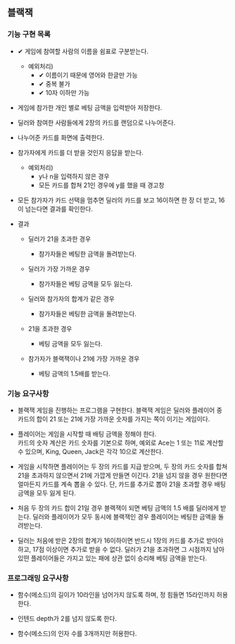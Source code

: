 ## 블랙잭

### 기능 구현 목록

- ✔ 게임에 참여할 사람의 이름을 쉼표로 구분받는다.
  - 예외처리)
    - ✔ 이름이기 때문에 영어와 한글만 가능
    - ✔ 중복 불가
    - ✔ 10자 이하만 가능
- 게임에 참가한 개인 별로 베팅 금액을 입력받아 저장한다.

- 딜러와 참여한 사람들에게 2장의 카드를 랜덤으로 나누어준다.

- 나누어준 카드를 화면에 출력한다.

- 참가자에게 카드를 더 받을 것인지 응답을 받는다.

  - 예외처리)
    - y나 n을 입력하지 않은 경우
    - 모든 카드를 합쳐 21인 경우에 y를 했을 때 경고창

- 모든 참가자가 카드 선택을 멈추면 딜러의 카드를 보고 16이하면 한 장 더 받고, 16이 넘는다면 결과를 확인한다.

- 결과

  - 딜러가 21을 초과한 경우

    - 참가자들은 베팅한 금액을 돌려받는다.

  - 딜러가 가장 가까운 경우

    - 참가자들은 베팅 금액을 모두 잃는다.

  - 딜러와 참가자의 합계가 같은 경우
    - 참가자들은 베팅한 금액을 돌려받는다.
  - 21을 초과한 경우
    - 베팅 금액을 모두 잃는다.
  - 참가자가 블랙잭이나 21에 가장 가까운 경우
    - 베팅 금액의 1.5배를 받는다.

### 기능 요구사항

- 블랙잭 게임을 진행하는 프로그램을 구현한다. 블랙잭 게임은 딜러와 플레이어 중 카드의 합이 21 또는 21에 가장 가까운 숫자를 가지는 쪽이 이기는 게임이다.

- 플레이어는 게임을 시작할 때 배팅 금액을 정해야 한다. <br>
  카드의 숫자 계산은 카드 숫자를 기본으로 하며, 예외로 Ace는 1 또는 11로 계산할 수 있으며, King, Queen, Jack은 각각 10으로 계산한다.

- 게임을 시작하면 플레이어는 두 장의 카드를 지급 받으며, 두 장의 카드 숫자를 합쳐 21을 초과하지 않으면서 21에 가깝게 만들면 이긴다.
  21을 넘지 않을 경우 원한다면 얼마든지 카드를 계속 뽑을 수 있다. 단, 카드를 추가로 뽑아 21을 초과할 경우 배팅 금액을 모두 잃게 된다.

- 처음 두 장의 카드 합이 21일 경우 블랙잭이 되면 베팅 금액의 1.5 배를 딜러에게 받는다. 딜러와 플레이어가 모두 동시에 블랙잭인 경우 플레이어는 베팅한 금액을 돌려받는다.

- 딜러는 처음에 받은 2장의 합계가 16이하이면 반드시 1장의 카드를 추가로 받아야 하고, 17점 이상이면 추가로 받을 수 없다. 딜러가 21을 초과하면 그 시점까지 남아 있떤 플레이어들은 가지고 있는 패에 상관 없이 승리해 베팅 금액을 받는다.

### 프로그래밍 요구사항

- 함수(메소드)의 길이가 10라인을 넘어가지 않도록 하며, 정 힘들면 15라인까지 허용한다.

- 인텐드 depth가 2를 넘지 않도록 한다.

- 함수(메소드)의 인자 수를 3개까지만 허용한다.
